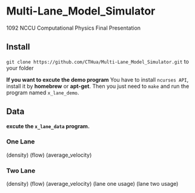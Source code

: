 # Multi-Lane_Model_Simulator
1092 NCCU Computational Physics Final Presentation


## Install
`git clone https://github.com/CTHua/Multi-Lane_Model_Simulator.git` to your folder

**If you want to excute the demo program**
You have to install `ncurses API`, install it by **homebrew** or **apt-get**.
Then you just need to `make` and run the program named `x_lane_demo`.

## Data
**excute the `x_lane_data` program.**
### One Lane

(density) (flow) (average_velocity)

### Two Lane

(density) (flow) (average_velocity) (lane one usage) (lane two usage)
